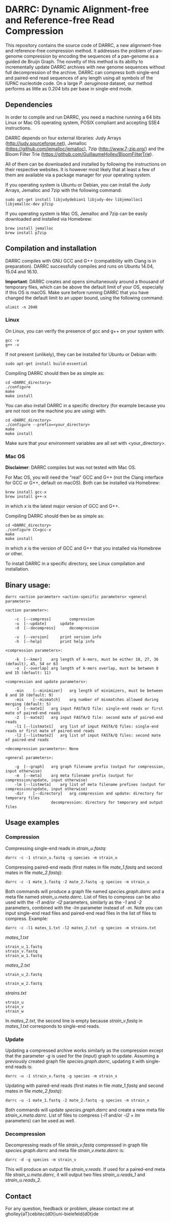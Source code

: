 # DARRC: Dynamic Alignment-free and Reference-free Read Compression

This repository contains the source code of DARRC, a new alignment-free and reference-free compression method. It addresses the problem of pan-genome compression by encoding the sequences of a pan-genome as a guided de Bruijn Graph. The novelty of this method is its ability to incrementally update DARRC archives with new genome sequences without full decompression of the archive. DARRC can compress both single-end and paired-end read sequences of any length using all symbols of the IUPAC nucleotide code. On a large *P. aeruginosa* dataset, our method performs as little as 0.204 bits per base in single-end mode.

## Dependencies

In order to compile and run DARRC, you need a machine running a 64 bits Linux or Mac OS operating system, POSIX compliant and accepting SSE4 instructions.

DARRC depends on four external libraries: Judy Arrays (http://judy.sourceforge.net), Jemalloc (https://github.com/jemalloc/jemalloc), 7zip (http://www.7-zip.org/) and the Bloom Filter Trie (https://github.com/GuillaumeHolley/BloomFilterTrie).

All of them can be downloaded and installed by following the instructions on their respective websites. It is however most likely that at least a few of them are available via a package manager for your operating system.

If you operating system is Ubuntu or Debian, you can install the Judy Arrays, Jemalloc and 7zip with the following command:
```
sudo apt-get install libjudydebian1 libjudy-dev libjemalloc1 libjemalloc-dev p7zip
```

If you operating system is Mac OS, Jemalloc and 7zip can be easily downloaded and installed via Homebrew:
```
brew install jemalloc
brew install p7zip
```

## Compilation and installation

DARRC compiles with GNU GCC and G++ (compatibility with Clang is in preparation). DARRC successfully compiles and runs on Ubuntu 14.04, 15.04 and 16.10.

**Important**: DARRC creates and opens simultaneously around a thousand of temporary files, which can be above the default limit of your OS, especially if this OS is macOS. Make sure before running DARRC that you have changed the default limit to an upper bound, using the following command:
```
ulimit -n 2048
```

### Linux

On Linux, you can verify the presence of gcc and g++ on your system with:
```
gcc -v
g++ -v
```

If not present (unlikely), they can be installed for Ubuntu or Debian with:
```
sudo apt-get install build-essential
```

Compiling DARRC should then be as simple as:
```
cd <DARRC_directory>
./configure
make
make install
```

You can also install DARRC in a specific directory (for example because you are not root on the machine you are using) with:
```
cd <DARRC_directory>
./configure --prefix=<your_directory>
make
make install
```

Make sure that your environment variables are all set with <your_directory>.

### Mac OS

**Disclaimer**: DARRC compiles but was not tested with Mac OS.

For Mac OS, you will need the "real" GCC and G++ (not the Clang interface for GCC or G++, default on macOS). Both can be installed via Homebrew:
```
brew install gcc-x
brew install g++-x
```

in which *x* is the latest major version of GCC and G++.

Compiling DARRC should then be as simple as:
```
cd <DARRC_directory>
./configure CC=gcc-x
make
make install
```

in which *x* is the version of GCC and G++ that you installed via Homebrew or other.

To install DARRC in a specific directory, see Linux compilation and installation.

## Binary usage:
```
darrc <action parameter> <action-specific parameters> <general parameters>

<action parameter>:

	-c	[--compress]		compression
	-u	[--update]		update
	-d	[--decompress]		decompression

	-v	[--version]		print version info
	-h	[--help]		print help info

<compression parameters>:

	-k	[--kmer]	arg	length of k-mers, must be either 18, 27, 36 (default), 45, 54 or 63
	-o	[--overlap]	arg	length of k-mers overlap, must be between 8 and 15 (default: 11)

<compression and update parameters>:

	-min	[--minimizer]	arg	length of minimizers, must be between 8 and 10 (default: 9)
	-mis	[--mismatch]	arg	number of mismatches allowed during merging (default: 5)
	-1	[--mate1]	arg	input FASTA/Q file: single-end reads or first mate of paired-end reads
	-2	[--mate2]	arg	input FASTA/Q file: second mate of paired-end reads
	-l1	[--listmate1]	arg	list of input FASTA/Q files: single-end reads or first mate of paired-end reads
	-l2	[--listmate2]	arg	list of input FASTA/Q files: second mate of paired-end reads

<decompression parameters>: None

<general parameters>:

	-g	[--graph]	arg	graph filename prefix (output for compression, input otherwise)
	-m	[--meta]	arg	meta filename prefix (output for compression/update, input otherwise)
	-lm	[--listmeta]	arg	list of meta filename prefixes (output for compression/update, input otherwise)
	-dir	[--directory]	arg	compression and update:	directory for temporary files
					decompression: directory for temporary and output files
```

## Usage examples


### Compression

Compressing single-end reads in *strain_u.fastq*:
```
darrc -c -1 strain_u.fastq -g species -m strain_u
```

Compressing paired-end reads (first mates in file *mate_1.fastq* and second mates in file *mate_2.fastq*):
```
darrc -c -1 mate_1.fastq -2 mate_2.fastq -g species -m strain_u
```

Both commands will produce a graph file named *species.graph.darrc* and a meta file named *strain_u.meta.darrc*.
List of files to compress can be also used with the *-l1* and/or *-l2* parameters, similarly as the *-1* and *-2* parameters, combined with the *-lm* parameter instead of *-m*. Note you can input single-end read files and paired-end read files in the list of files to compress. Example:
```
darrc -c -l1 mates_1.txt -l2 mates_2.txt -g species -m strains.txt
```

*mates_1.txt*
```
strain_u_1.fastq
strain_v.fastq
strain_w_1.fastq
```

*mates_2.txt*
```
strain_u_2.fastq

strain_w_2.fastq
```

*strains.txt*
```
strain_u
strain_v
strain_w
```

In *mates_2.txt*, the second line is empty because *strain_v.fastq* in *mates_1.txt* corresponds to single-end reads. 

### Update

Updating a compressed archive works similarly as the compression except that the parameter *-g* is used for the (input) graph to update. Assuming a previously created graph file *species.graph.darrc*, updating it with single-end reads is:
```
darrc -u -1 strain_x.fastq -g species -m strain_x
```

Updating with paired-end reads (first mates in file *mate_1.fastq* and second mates in file *mate_2.fastq*):
```
darrc -u -1 mate_1.fastq -2 mate_2.fastq -g species -m strain_x
```

Both commands will update *species.graph.darrc* and create a new meta file *strain_x.meta.darrc*. List of files to compress (*-l1* and/or *-l2* + *lm* parameters) can be used as well.

### Decompression

Decompressing reads of file *strain_v.fastq* compressed in graph file *species.graph.darrc* and meta file *strain_v.meta.darrc* is:
```
darrc -d -g species -m strain_v
```

This will produce an output file *strain_v.reads*. If used for a paired-end meta file *strain_u.meta.darrc*, it will output two files *strain_u.reads_1* and *strain_u.reads_2*.

## Contact

For any question, feedback or problem, please contact me at gholley{aT}cebitec{d0t}uni-bielefeld{d0t}de
